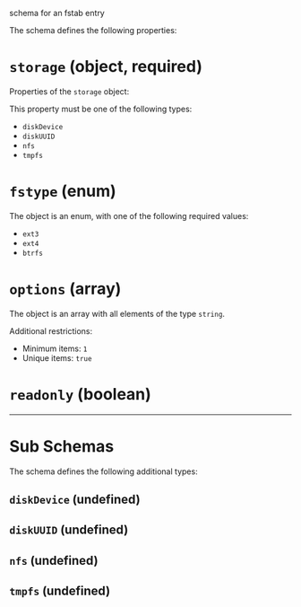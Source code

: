 schema for an fstab entry

The schema defines the following properties:

# `storage` (object, required)

Properties of the `storage` object:

This property must be one of the following types:

* `diskDevice`
* `diskUUID`
* `nfs`
* `tmpfs`

# `fstype` (enum)

The object is an enum, with one of the following required values:

* `ext3`
* `ext4`
* `btrfs`

# `options` (array)

The object is an array with all elements of the type `string`.

Additional restrictions:

* Minimum items: `1`
* Unique items: `true`

# `readonly` (boolean)

---

# Sub Schemas

The schema defines the following additional types:

## `diskDevice` (undefined)

## `diskUUID` (undefined)

## `nfs` (undefined)

## `tmpfs` (undefined)
